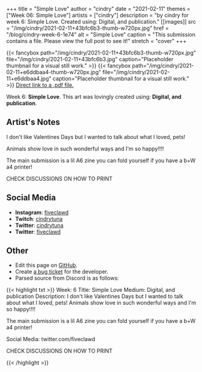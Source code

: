 +++
title =       "Simple Love"
author =      "cindry"
date =        "2021-02-11"
themes =      ["Week 06: Simple Love"]
artists =     ["cindry"]
description = "by cindry for week 6: Simple Love. Created using: Digital, and publication."
[[images]]
      src = "/img/cindry/2021-02-11+43bfc6b3-thumb-w720px.jpg"
      href = "/blog/cindry-week-6-1e74"
      alt = "Simple Love"
      caption = "This submission contains a file. Please view the full post to see it!"
      stretch = "cover"
+++

{{< fancybox path="/img/cindry/2021-02-11+43bfc6b3-thumb-w720px.jpg" file="/img/cindry/2021-02-11+43bfc6b3.jpg" caption="Placeholder thumbnail for a visual still work." >}}
{{< fancybox path="/img/cindry/2021-02-11+e6ddbaa4-thumb-w720px.jpg" file="/img/cindry/2021-02-11+e6ddbaa4.jpg" caption="Placeholder thumbnail for a visual still work." >}}
<a href="/img/cindry/2021-02-11+eca3451c.pdf" target="_blank">Direct link to a .pdf file.</a>

Week 6: **Simple Love**. This art was lovingly created using: **Digital, and publication**.

## Artist's Notes

I don't like Valentines Days but I wanted to talk about what I loved, pets!

Animals show love in such wonderful ways and I'm so happy!!!!

The main submission is a lil A6 zine you can fold yourself if you have a b+W a4 printer!

CHECK DISCUSSIONS ON HOW TO PRINT

## Social Media

- **Instagram**: <a href='https://instagram.com/fiveclawd' target='_blank'>fiveclawd</a>
- **Twitch**: <a href='https://twitch.tv/cindrytuna' target='_blank'>cindrytuna</a>
- **Twitter**: <a href='https://twitter.com/cindrytuna' target='_blank'>cindrytuna</a>
- **Twitter**: <a href='https://twitter.com/fiveclawd' target='_blank'>fiveclawd</a>

## Other

- Edit this page on [GitHub](https://github.com/teaminkling/web-refresh/edit/main/content/blog/cindry-week-6-1e74.md).
- Create [a bug ticket](https://github.com/teaminkling/web-refresh/issues/new?assignees=&labels=bug&template=problem-report.md&title=) for the developer.
- Parsed source from Discord is as follows:

{{< highlight txt >}}
Week: 6
Title: Simple Love
Medium: Digital, and publication
Description:
I don't like Valentines Days but I wanted to talk about what I loved, pets!
Animals show love in such wonderful ways and I'm so happy!!!!

The main submission is a lil A6 zine you can fold yourself if you have a b+W a4 printer!

Social Media: twitter.com/fiveclawd




CHECK DISCUSSIONS ON HOW TO PRINT

{{< /highlight >}}